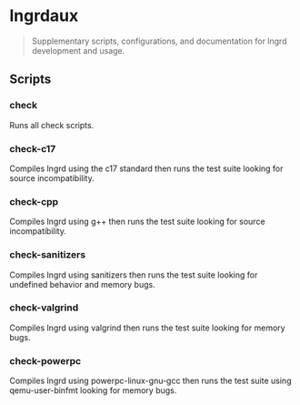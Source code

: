 # lngrdaux

> Supplementary scripts, configurations, and documentation for lngrd development
and usage.

## Scripts

### check

Runs all check scripts.

### check-c17

Compiles lngrd using the c17 standard then runs the test suite looking for
source incompatibility.

### check-cpp

Compiles lngrd using g++ then runs the test suite looking for source
incompatibility.

### check-sanitizers

Compiles lngrd using sanitizers then runs the test suite looking for undefined
behavior and memory bugs.

### check-valgrind

Compiles lngrd using valgrind then runs the test suite looking for memory bugs.

### check-powerpc

Compiles lngrd using powerpc-linux-gnu-gcc then runs the test suite using
qemu-user-binfmt looking for memory bugs.
